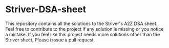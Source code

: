 # Striver-DSA-sheet
This repository contains all the solutions to the Striver's A2Z DSA sheet. Feel free to contribute to the project if any solution is missing or you notice a mistake.
If you feel like this project needs more solutions other than the Striver sheet, Please isssue a pull request.

